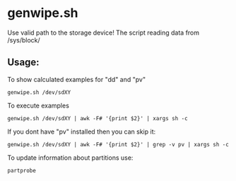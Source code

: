 # genwipe.sh

Use valid path to the storage device!
The script reading data from /sys/block/

##  Usage:
To show calculated examples for "dd" and "pv"

`genwipe.sh /dev/sdXY`

To execute examples

`genwipe.sh /dev/sdXY | awk -F# '{print $2}' | xargs sh -c`

If you dont have "pv" installed then you can skip it:

`genwipe.sh /dev/sdXY | awk -F# '{print $2}' | grep -v pv | xargs sh -c`

To update information about partitions use:

`partprobe`
